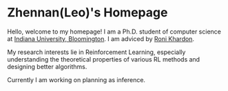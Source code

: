 # Zhennan(Leo)'s Homepage

Hello, welcome to my homepage! I am a Ph.D. student of computer science at [Indiana University, Bloomington](https://luddy.indiana.edu). I am adviced by [Roni Khardon](http://homes.sice.indiana.edu/rkhardon/). 

My research interests lie in Reinforcement Learning, especially understanding the theoretical properties of various RL methods
and designing better algorithms.

Currently I am working on planning as inference.
